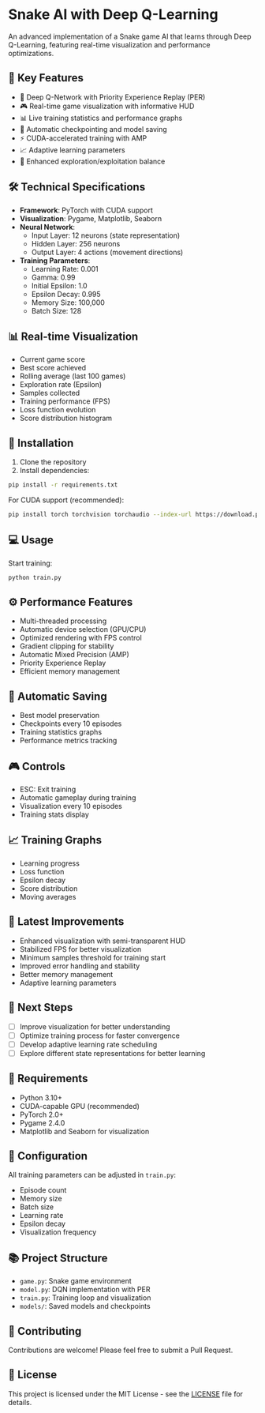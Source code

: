 # Snake AI with Deep Q-Learning

An advanced implementation of a Snake game AI that learns through Deep Q-Learning, featuring real-time visualization and performance optimizations.

## 🚀 Key Features

- 🧠 Deep Q-Network with Priority Experience Replay (PER)
- 🎮 Real-time game visualization with informative HUD
- 📊 Live training statistics and performance graphs
- 🔄 Automatic checkpointing and model saving
- ⚡ CUDA-accelerated training with AMP
- 📈 Adaptive learning parameters
- 🎯 Enhanced exploration/exploitation balance

## 🛠️ Technical Specifications

- **Framework**: PyTorch with CUDA support
- **Visualization**: Pygame, Matplotlib, Seaborn
- **Neural Network**: 
  - Input Layer: 12 neurons (state representation)
  - Hidden Layer: 256 neurons
  - Output Layer: 4 actions (movement directions)
- **Training Parameters**:
  - Learning Rate: 0.001
  - Gamma: 0.99
  - Initial Epsilon: 1.0
  - Epsilon Decay: 0.995
  - Memory Size: 100,000
  - Batch Size: 128

## 📊 Real-time Visualization

- Current game score
- Best score achieved
- Rolling average (last 100 games)
- Exploration rate (Epsilon)
- Samples collected
- Training performance (FPS)
- Loss function evolution
- Score distribution histogram

## 🚀 Installation

1. Clone the repository
2. Install dependencies:
```bash
pip install -r requirements.txt
```

For CUDA support (recommended):
```bash
pip install torch torchvision torchaudio --index-url https://download.pytorch.org/whl/cu121
```

## 💻 Usage

Start training:
```bash
python train.py
```

## ⚙️ Performance Features

- Multi-threaded processing
- Automatic device selection (GPU/CPU)
- Optimized rendering with FPS control
- Gradient clipping for stability
- Automatic Mixed Precision (AMP)
- Priority Experience Replay
- Efficient memory management

## 🔄 Automatic Saving

- Best model preservation
- Checkpoints every 10 episodes
- Training statistics graphs
- Performance metrics tracking

## 🎮 Controls

- ESC: Exit training
- Automatic gameplay during training
- Visualization every 10 episodes
- Training stats display

## 📈 Training Graphs

- Learning progress
- Loss function
- Epsilon decay
- Score distribution
- Moving averages

## 🎯 Latest Improvements

- Enhanced visualization with semi-transparent HUD
- Stabilized FPS for better visualization
- Minimum samples threshold for training start
- Improved error handling and stability
- Better memory management
- Adaptive learning parameters

## 🚀 Next Steps

- [ ] Improve visualization for better understanding
- [ ] Optimize training process for faster convergence
- [ ] Develop adaptive learning rate scheduling
- [ ] Explore different state representations for better learning

## 📝 Requirements

- Python 3.10+
- CUDA-capable GPU (recommended)
- PyTorch 2.0+
- Pygame 2.4.0
- Matplotlib and Seaborn for visualization

## 🔧 Configuration

All training parameters can be adjusted in `train.py`:
- Episode count
- Memory size
- Batch size
- Learning rate
- Epsilon decay
- Visualization frequency

## 📚 Project Structure

- `game.py`: Snake game environment
- `model.py`: DQN implementation with PER
- `train.py`: Training loop and visualization
- `models/`: Saved models and checkpoints

## 🤝 Contributing

Contributions are welcome! Please feel free to submit a Pull Request.

## 📄 License

This project is licensed under the MIT License - see the [LICENSE](LICENSE) file for details.
